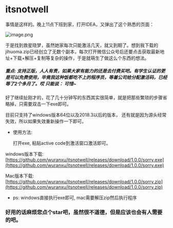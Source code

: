 # itsnotwell

事情是这样的。晚上11点下班到家，打开IDEA，又弹出了这个熟悉的页面：


![image.png](https://upload-images.jianshu.io/upload_images/6053915-e82a4ba59cc98cb8.png?imageMogr2/auto-orient/strip%7CimageView2/2/w/1240)

于是找到救星晓梦，虽然她家每次只能激活几天，就又到期了。想到我下载的jihuoma.zip已经创立了无数个副本，每次打开微信公众号后还要点击获取最新地址+下载+解压+复制等复杂的操作，于是就萌生了做这么个东西的想法。

##### 重点: 支持正版，人人有责，如果大家有能力的还是去付费买吧。有学生认证的更是可以免费使用，毕竟我这种饭都吃不上的程序员，等着公司给分配激活码，已经等了2个多月了。哎 只能说： 可惜~

好了继续扯刚才的，花了几十分钟写的东西其实很简单，就是把那些繁琐的步骤省略掉，只需要双击一下exe即可。

目前只支持了windows版本64位以及2018.3以后的版本， 还有就是因为源头经常失效，所以如果失效重新操作一下即可。

- 使用方法:

  打开exe, 粘贴active code到激活窗口激活即可。

windows版本下载:
[https://github.com/wuranxu/itsnotwell/releases/download/1.0.0/sorry.exe](https://github.com/wuranxu/itsnotwell/releases/download/1.0.0/sorry.exe)

Mac版本下载:
[https://github.com/wuranxu/itsnotwell/releases/download/1.0.0/sorry.zip](https://github.com/wuranxu/itsnotwell/releases/download/1.0.0/sorry.zip)

- ps: windows直接执行exe即可, mac需要解压zip然后执行程序

### 好用的话麻烦您点个star吧，虽然很不道德，但是应该也会有人需要的吧。
